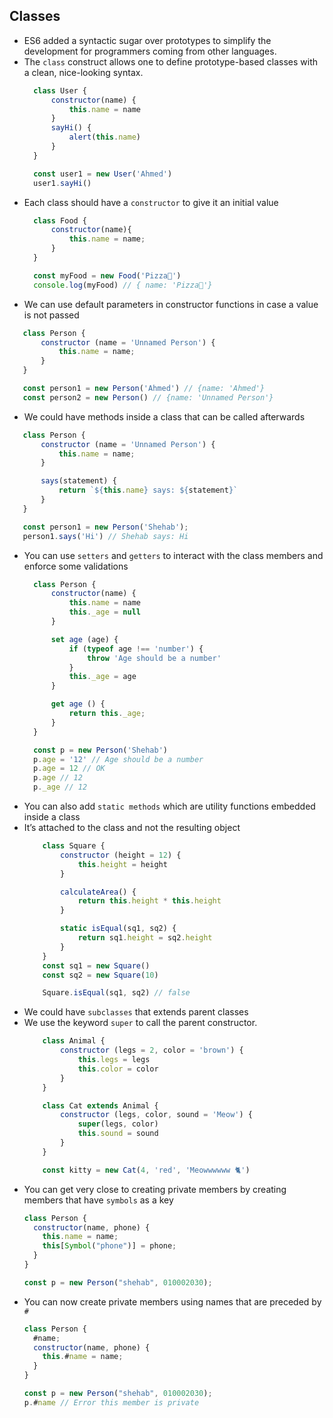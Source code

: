 ## Classes 

- ES6 added a syntactic sugar over prototypes to simplify the development for programmers coming from other languages.
- The `class` construct allows one to define prototype-based classes with a clean, nice-looking syntax.
  ```js
    class User {
        constructor(name) {
            this.name = name
        }
        sayHi() {
            alert(this.name)
        }
    }

    const user1 = new User('Ahmed')
    user1.sayHi()
  ```
- Each class should have a `constructor` to give it an initial value
  ```js
    class Food {
        constructor(name){
            this.name = name;
        }
    }

    const myFood = new Food('Pizza🍕')
    console.log(myFood) // { name: 'Pizza🍕'}
  ```
- We can use default parameters in constructor functions in case a value is not passed
 ```js
    class Person {
        constructor (name = 'Unnamed Person') {
            this.name = name;
        }
    }

    const person1 = new Person('Ahmed') // {name: 'Ahmed'}
    const person2 = new Person() // {name: 'Unnamed Person'}
 ```
- We could have methods inside a class that can be called afterwards
 
 ```js
    class Person {
        constructor (name = 'Unnamed Person') {
            this.name = name;
        }

        says(statement) {
            return `${this.name} says: ${statement}`
        }
    }

    const person1 = new Person('Shehab');
    person1.says('Hi') // Shehab says: Hi
 ```
- You can use `setters` and `getters` to interact with the class members and enforce some validations
  ```js
    class Person {
        constructor(name) {
            this.name = name
            this._age = null
        }

        set age (age) {
            if (typeof age !== 'number') {
                throw 'Age should be a number'
            }
            this._age = age 
        }

        get age () {
            return this._age;
        }
    }

    const p = new Person('Shehab')
    p.age = '12' // Age should be a number
    p.age = 12 // OK
    p.age // 12
    p._age // 12
  ```
- You can also add `static methods` which are utility functions embedded inside a class
- It’s attached to the class and not the resulting object
    ```js
        class Square {
            constructor (height = 12) {
                this.height = height
            }

            calculateArea() {
                return this.height * this.height
            }

            static isEqual(sq1, sq2) {
                return sq1.height = sq2.height 
            }
        }
        const sq1 = new Square()
        const sq2 = new Square(10)

        Square.isEqual(sq1, sq2) // false
    ```
- We could have `subclasses` that extends parent classes
- We use the keyword `super` to call the parent constructor.
  ```js
      class Animal {
          constructor (legs = 2, color = 'brown') {
              this.legs = legs
              this.color = color
          }
      }

      class Cat extends Animal {
          constructor (legs, color, sound = 'Meow') {
              super(legs, color)
              this.sound = sound
          }
      }

      const kitty = new Cat(4, 'red', 'Meowwwwww 🐈')
  ```
- You can get very close to creating private members by creating members that have `symbols` as a key
    ```js
    class Person {
      constructor(name, phone) {
        this.name = name;
        this[Symbol("phone")] = phone;
      }
    }

    const p = new Person("shehab", 010002030);
    ```
- You can now create private members using names that are preceded by `#`
  ```js
  class Person {
    #name;
    constructor(name, phone) {
      this.#name = name;
    }
  }

  const p = new Person("shehab", 010002030); 
  p.#name // Error this member is private
  ```